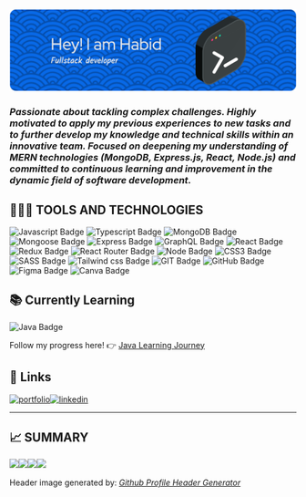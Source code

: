 ![Header](./github-header-image.png)

### _Passionate about tackling complex challenges. Highly motivated to apply my previous experiences to new tasks and to further develop my knowledge and technical skills within an innovative team. Focused on deepening my understanding of MERN technologies (MongoDB, Express.js, React, Node.js) and committed to continuous learning and improvement in the dynamic field of software development._

## 👨🏻‍💻 TOOLS AND TECHNOLOGIES

<p><img alt="Javascript Badge"  src="https://img.shields.io/badge/JavaScript-F7DF1E.svg?style=for-the-badge&logo=JavaScript&logoColor=black" style="display: inline;"/>
<img alt="Typescript Badge"  src="https://img.shields.io/badge/TypeScript-3178C6?style=for-the-badge&logo=JavaScript&logoColor=white" style="display: inline;"/>
<img alt="MongoDB Badge"  src="https://img.shields.io/badge/MongoDB-47A248.svg?style=for-the-badge&logo=MongoDB&logoColor=white" style="display: inline;"/>
<img alt="Mongoose Badge"  src="https://img.shields.io/badge/Mongoose-880000.svg?style=for-the-badge&logo=Mongoose&logoColor=white" style="display: inline;"/>
<img alt="Express Badge"  src="https://img.shields.io/badge/Express-000000.svg?style=for-the-badge&logo=Express&logoColor=white" style="display: inline;"/>
<img alt="GraphQL Badge"  src="https://img.shields.io/badge/GraphQL-E10098.svg?style=for-the-badge&logo=GraphQL&logoColor=white" style="display: inline;"/>
<img alt="React Badge"  src="https://img.shields.io/badge/React-61DAFB.svg?style=for-the-badge&logo=React&logoColor=black" style="display: inline;"/>
<img alt="Redux Badge"  src="https://img.shields.io/badge/Redux-764ABC.svg?style=for-the-badge&logo=Redux&logoColor=white" style="display: inline;"/>
<img alt="React Router Badge" src="https://img.shields.io/badge/React%20Router-CA4245.svg?style=for-the-badge&logo=React-Router&logoColor=white" style="display: inline;"/>
<img alt="Node Badge"  src="https://img.shields.io/badge/Node.js-5FA04E.svg?style=for-the-badge&logo=nodedotjs&logoColor=white" style="display: inline;"/>
<img alt="CSS3 Badge"  src="https://img.shields.io/badge/CSS3-1572B6.svg?style=for-the-badge&logo=CSS3&logoColor=white" style="display: inline;"/>
<img alt="SASS Badge"  src="https://img.shields.io/badge/Sass-CC6699.svg?style=for-the-badge&logo=Sass&logoColor=white" style="display: inline;"/>
<img alt="Tailwind css Badge"  src="https://img.shields.io/badge/Tailwind%20CSS-06B6D4.svg?style=for-the-badge&logo=Tailwind-CSS&logoColor=white" style="display: inline;"/>
<img alt="GIT Badge"  src="https://img.shields.io/badge/Git-F05032.svg?style=for-the-badge&logo=Git&logoColor=white" style="display: inline;"/>
<img alt="GitHub Badge"  src="https://img.shields.io/badge/GitHub-181717.svg?style=for-the-badge&logo=GitHub&logoColor=white" style="display: inline;"/>
<img alt="Figma Badge"  src="https://img.shields.io/badge/Figma-F24E1E.svg?style=for-the-badge&logo=Figma&logoColor=white" style="display: inline;"/>
<img alt="Canva Badge"  src="https://img.shields.io/badge/Canva-00C4CC.svg?style=for-the-badge&logo=Canva&logoColor=white" style="display: inline;"/></p>

##  📚 Currently Learning
<p><img alt="Java Badge"  src="https://img.shields.io/badge/Java-ED8B00.svg?style=for-the-badge&logo=openjdk&logoColor=white" style="display: inline;"/></p>

Follow my progress here! 👉 [Java Learning Journey](https://github.com/habidbesp/java-learning-journey)

## 🔗 Links

[![portfolio](https://img.shields.io/badge/my_portfolio-000?style=for-the-badge&logo=ko-fi&logoColor=white)](https://habid-badillo.vercel.app/)[![linkedin](https://img.shields.io/badge/linkedin-0A66C2?style=for-the-badge&logo=linkedin&logoColor=white)](https://www.linkedin.com/in/habidbadillo/)

---

## 📈 SUMMARY

<!-- ![](http://github-profile-summary-cards.vercel.app/api/cards/profile-details?username=habidbesp&theme=dark) -->

![](http://github-profile-summary-cards.vercel.app/api/cards/repos-per-language?username=habidbesp&theme=dark)![](http://github-profile-summary-cards.vercel.app/api/cards/most-commit-language?username=habidbesp&theme=dark)![](http://github-profile-summary-cards.vercel.app/api/cards/stats?username=habidbesp&theme=dark)![](http://github-profile-summary-cards.vercel.app/api/cards/productive-time?username=habidbesp&theme=dark&utcOffset=8)

Header image generated by: _[Github
Profile Header Generator](https://leviarista.github.io/github-profile-header-generator/)_
